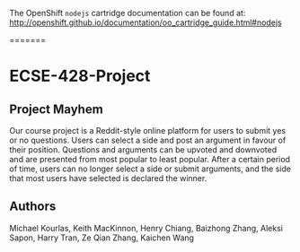 The OpenShift `nodejs` cartridge documentation can be found at:  
http://openshift.github.io/documentation/oo_cartridge_guide.html#nodejs

=======

# ECSE-428-Project

## Project Mayhem

Our course project is a Reddit-style online platform for users to submit yes or no questions. Users can select a side and post an argument in favour of their position. Questions and arguments can be upvoted and downvoted and are presented from most popular to least popular. After a certain period of time, users can no longer select a side or submit arguments, and the side that most users have selected is declared the winner.

## Authors
Michael Kourlas, Keith MacKinnon, Henry Chiang, Baizhong Zhang, Aleksi Sapon, Harry Tran, Ze Qian Zhang, Kaichen Wang
